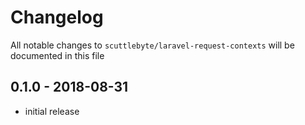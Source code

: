 # Changelog

All notable changes to `scuttlebyte/laravel-request-contexts` will be documented in this file

## 0.1.0 - 2018-08-31

- initial release
